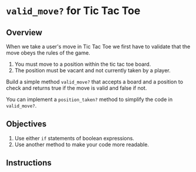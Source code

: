 # `valid_move?` for Tic Tac Toe

## Overview

When we take a user's move in Tic Tac Toe we first have to validate that the move obeys the rules of the game.

1. You must move to a position within the tic tac toe board.
2. The position must be vacant and not currently taken by a player.

Build a simple method `valid_move?` that accepts a board and a position to check and returns true if the move is valid and false if not.

You can implement a `position_taken?` method to simplify the code in `valid_move?`.

## Objectives

1. Use either `if` statements of boolean expressions.
2. Use another method to make your code more readable.

## Instructions

